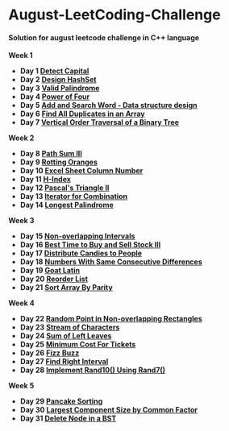 # August-LeetCoding-Challenge

#### Solution for august leetcode challenge in C++ language

**Week 1**
  * **Day 1 [Detect Capital](https://github.com/nishantprajapati123/August-LeetCoding-Challenge/blob/master/Week%201/DetectCapital.cpp)**
  * **Day 2 [Design HashSet](https://github.com/nishantprajapati123/August-LeetCoding-Challenge/blob/master/Week%201/DesignHashSet.cpp)**
  * **Day 3 [Valid Palindrome](https://github.com/nishantprajapati123/August-LeetCoding-Challenge/blob/master/Week%201/ValidPalindrome.cpp)**
  * **Day 4 [Power of Four](https://github.com/nishantprajapati123/August-LeetCoding-Challenge/blob/master/Week%201/PowerOfFour.cpp)**
  * **Day 5 [Add and Search Word - Data structure design](https://github.com/nishantprajapati123/August-LeetCoding-Challenge/blob/master/Week%201/AddAndSearchWord.cpp)**
  * **Day 6 [Find All Duplicates in an Array](https://github.com/nishantprajapati123/August-LeetCoding-Challenge/blob/master/Week%201/FindAllDuplicatesInAnArray.cpp)**
  * **Day 7 [Vertical Order Traversal of a Binary Tree](https://github.com/nishantprajapati123/August-LeetCoding-Challenge/blob/master/Week%201/VerticalOrderTraversalOfABinaryTree.cpp)**
  
**Week 2**
  * **Day 8 [Path Sum III](https://github.com/nishantprajapati123/August-LeetCoding-Challenge/blob/master/Week%202/PathSumIII.cpp)**
  * **Day 9 [Rotting Oranges](https://github.com/nishantprajapati123/August-LeetCoding-Challenge/blob/master/Week%202/RottingOranges.cpp)**
  * **Day 10 [Excel Sheet Column Number](https://github.com/nishantprajapati123/August-LeetCoding-Challenge/blob/master/Week%202/ExcelSheetColumnNumber.cpp)**
  * **Day 11 [H-Index](https://github.com/nishantprajapati123/August-LeetCoding-Challenge/blob/master/Week%202/H-Index.cpp)**
  * **Day 12 [Pascal's Triangle II](https://github.com/nishantprajapati123/August-LeetCoding-Challenge/blob/master/Week%202/PascalsTriangleII.cpp)**
  * **Day 13 [Iterator for Combination](https://github.com/nishantprajapati123/August-LeetCoding-Challenge/blob/master/Week%202/IteratorForCombination.cpp)**
  * **Day 14 [Longest Palindrome](https://github.com/nishantprajapati123/August-LeetCoding-Challenge/blob/master/Week%202/LongestPalindrome.cpp)**
  
**Week 3**
  * **Day 15 [Non-overlapping Intervals](https://github.com/nishantprajapati123/August-LeetCoding-Challenge/blob/master/Week%203/Non-overlappingIntervals.cpp)**
  * **Day 16 [Best Time to Buy and Sell Stock III](https://github.com/nishantprajapati123/August-LeetCoding-Challenge/blob/master/Week%203/BestTimeToBuyAndSellStockIII.cpp)**
  * **Day 17 [Distribute Candies to People](https://github.com/nishantprajapati123/August-LeetCoding-Challenge/blob/master/Week%203/DistributeCandiesToPeople.cpp)**
  * **Day 18 [Numbers With Same Consecutive Differences](https://github.com/nishantprajapati123/August-LeetCoding-Challenge/blob/master/Week%203/NumbersWithSameConsecutiveDifferences.cpp)**
  * **Day 19 [Goat Latin](https://github.com/nishantprajapati123/August-LeetCoding-Challenge/blob/master/Week%203/GoatLatin.cpp)**
  * **Day 20 [Reorder List](https://github.com/nishantprajapati123/August-LeetCoding-Challenge/blob/master/Week%203/ReorderList.cpp)**
  * **Day 21 [Sort Array By Parity](https://github.com/nishantprajapati123/August-LeetCoding-Challenge/blob/master/Week%203/SortArrayByParity.cpp)**
  
**Week 4**
  * **Day 22 [Random Point in Non-overlapping Rectangles](https://github.com/nishantprajapati123/August-LeetCoding-Challenge/blob/master/Week%204/RandomPointInNonoverlappingRectangles.cpp)**
  * **Day 23 [Stream of Characters](https://github.com/nishantprajapati123/August-LeetCoding-Challenge/blob/master/Week%204/StreamOfCharacters.cpp)**
  * **Day 24 [Sum of Left Leaves](https://github.com/nishantprajapati123/August-LeetCoding-Challenge/blob/master/Week%204/SumOfLeftLeaves.cpp)**
  * **Day 25 [Minimum Cost For Tickets](https://github.com/nishantprajapati123/August-LeetCoding-Challenge/blob/master/Week%204/MinimumCostForTickets.cpp)**
  * **Day 26 [Fizz Buzz](https://github.com/nishantprajapati123/August-LeetCoding-Challenge/blob/master/Week%204/FizzBuzz.cpp)**
  * **Day 27 [Find Right Interval](https://github.com/nishantprajapati123/August-LeetCoding-Challenge/blob/master/Week%204/FindRightInterval.cpp)**
  * **Day 28 [Implement Rand10() Using Rand7()](https://github.com/nishantprajapati123/August-LeetCoding-Challenge/blob/master/Week%204/ImplementRand10()UsingRand7().cpp)**

**Week 5**
  * **Day 29 [Pancake Sorting](https://github.com/nishantprajapati123/August-LeetCoding-Challenge/blob/master/Week%205/PancakeSorting.cpp)**
  * **Day 30 [Largest Component Size by Common Factor](https://github.com/nishantprajapati123/August-LeetCoding-Challenge/blob/master/Week%205/LargestComponentSizeByCommonFactor.cpp)**
  * **Day 31 [Delete Node in a BST](https://github.com/nishantprajapati123/August-LeetCoding-Challenge/blob/master/Week%205/DeleteNodeInABST.cpp)**
